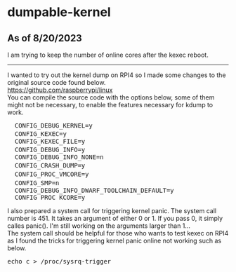 # dumpable-kernel

## As of 8/20/2023
I am trying to keep the number of online cores after the kexec reboot. 

---

I wanted to try out the kernel dump on RPI4 so I made some changes to the original source code found below.<br />
https://github.com/raspberrypi/linux <br />
You can compile the source code with the options below, some of them might not be necessary, to enable the features necessary for kdump to work.<br />

<pre>
  CONFIG_DEBUG_KERNEL=y
  CONFIG_KEXEC=y　　　　　　　　　　　　
  CONFIG_KEXEC_FILE=y                   
  CONFIG_DEBUG_INFO=y　　　　　　　　　
  CONFIG_DEBUG_INFO_NONE=n                  
  CONFIG_CRASH_DUMP=y　　　　　　　　　　　　　
  CONFIG_PROC_VMCORE=y　　　　　　　　
  CONFIG_SMP=n　　　　　　　　　　　　　
  CONFIG_DEBUG_INFO_DWARF_TOOLCHAIN_DEFAULT=y     
  CONFIG_PROC_KCORE=y
</pre>

I also prepared a system call for triggering kernel panic. 
The system call number is 451. It takes an argument of either 0 or 1. If you pass 0, it simply calles panic(). I'm still working on the arguments larger than 1...<br />
The system call should be helpful for those who wants to test kexec on RPI4 as I found the tricks for triggering kernel panic online not working such as below.

<pre>
echo c > /proc/sysrq-trigger
</pre>
